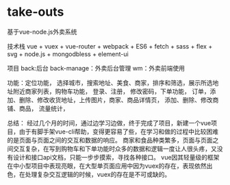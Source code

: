 # take-outs
 基于vue-node.js外卖系统
 
 技术栈
vue + vuex + vue-router + webpack + ES6 + fetch + sass + flex + svg + node.js + mongodbless + element-ui 
 
 项目
 back:后台
 back-manage：外卖后台管理
 wm：外卖前端使用
 
功能：定位功能， 选择城市，搜索地址、美食、商家，排序和筛选，展示所选地址附近商家列表，购物车功能， 登录、注册，
修改密码，下单功能， 订单，添加、删除、修改收货地址，上传图片，商家、商品详情页， 添加、删除、修改商铺、商品，
流量统计，


总结：
 经过几个月的时间，通过边学习边做，终于完成了项目，新建一个vue项目，由于有脚手架vue-cli帮助，变得更容易了些，在学习和做的过程中比较困难的是页面与页面之间的交互和数据的响应。
 商家和食品种类繁多，页面与页面之间交互复杂，在写到购物车和下单功能时众多的数据和逻辑一度让人很头疼，又没有设计和接口api文档，只能一步步摸索，寻找各种接口。
vue因其轻量级的框架在中小型项目中表现亮眼，在大型单页面应用中因为vuex的存在，表现依然出色，在处理复杂交互逻辑的时候，vuex的存在是不可或缺的。
